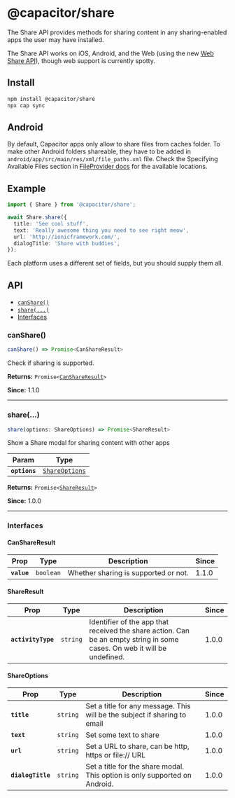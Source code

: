# @capacitor/share

The Share API provides methods for sharing content in any sharing-enabled apps the user may have installed.

The Share API works on iOS, Android, and the Web (using the new [Web Share
API](https://web.dev/web-share/)), though web support is currently spotty.

## Install

```bash
npm install @capacitor/share
npx cap sync
```
## Android

By default, Capacitor apps only allow to share files from caches folder. To make other Android folders shareable, they have to be added in `android/app/src/main/res/xml/file_paths.xml` file. Check the Specifying Available Files section in [FileProvider docs](https://developer.android.com/reference/androidx/core/content/FileProvider) for the available locations.

## Example

```typescript
import { Share } from '@capacitor/share';

await Share.share({
  title: 'See cool stuff',
  text: 'Really awesome thing you need to see right meow',
  url: 'http://ionicframework.com/',
  dialogTitle: 'Share with buddies',
});
```

Each platform uses a different set of fields, but you should supply them all.

## API

<docgen-index>

* [`canShare()`](#canshare)
* [`share(...)`](#share)
* [Interfaces](#interfaces)

</docgen-index>

<docgen-api>
<!--Update the source file JSDoc comments and rerun docgen to update the docs below-->

### canShare()

```typescript
canShare() => Promise<CanShareResult>
```

Check if sharing is supported.

**Returns:** <code>Promise&lt;<a href="#canshareresult">CanShareResult</a>&gt;</code>

**Since:** 1.1.0

--------------------


### share(...)

```typescript
share(options: ShareOptions) => Promise<ShareResult>
```

Show a Share modal for sharing content with other apps

| Param         | Type                                                  |
| ------------- | ----------------------------------------------------- |
| **`options`** | <code><a href="#shareoptions">ShareOptions</a></code> |

**Returns:** <code>Promise&lt;<a href="#shareresult">ShareResult</a>&gt;</code>

**Since:** 1.0.0

--------------------


### Interfaces


#### CanShareResult

| Prop        | Type                 | Description                          | Since |
| ----------- | -------------------- | ------------------------------------ | ----- |
| **`value`** | <code>boolean</code> | Whether sharing is supported or not. | 1.1.0 |


#### ShareResult

| Prop               | Type                | Description                                                                                                              | Since |
| ------------------ | ------------------- | ------------------------------------------------------------------------------------------------------------------------ | ----- |
| **`activityType`** | <code>string</code> | Identifier of the app that received the share action. Can be an empty string in some cases. On web it will be undefined. | 1.0.0 |


#### ShareOptions

| Prop              | Type                | Description                                                                | Since |
| ----------------- | ------------------- | -------------------------------------------------------------------------- | ----- |
| **`title`**       | <code>string</code> | Set a title for any message. This will be the subject if sharing to email  | 1.0.0 |
| **`text`**        | <code>string</code> | Set some text to share                                                     | 1.0.0 |
| **`url`**         | <code>string</code> | Set a URL to share, can be http, https or file:// URL                      | 1.0.0 |
| **`dialogTitle`** | <code>string</code> | Set a title for the share modal. This option is only supported on Android. | 1.0.0 |

</docgen-api>
